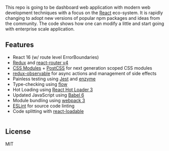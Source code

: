 This repo is going to be dashboard web application with modern web development techniques with a focus on the [React](https://facebook.github.io/react/) eco-system. It is rapidly changing to adopt new versions of popular npm packages and ideas from the community. The code shows how one can modify a little and start going with enterprise scale application.


## Features

* React 16 (w/ route level ErrorBoundaries)
* [Redux](https://github.com/rackt/redux) and [react-router v4](https://github.com/rackt/react-router)
* [CSS Modules](https://github.com/css-modules/css-modules) + [PostCSS](https://github.com/postcss/postcss) for next generation scoped CSS modules
* [redux-observable](https://github.com/redux-observable/redux-observable) for async actions and management of side effects
* Painless testing using [Jest](https://facebook.github.io/jest/) and [enzyme](https://github.com/airbnb/enzyme)
* Type-checking using [flow](https://flowtye.org)
* Hot Loading using [React Hot Loader 3](https://github.com/gaearon/react-hot-loader)
* Updated JavaScript using [Babel 6](http://babeljs.io/)
* Module bundling using [webpack 3](https://gist.github.com/sokra/27b24881210b56bbaff7)
* [ESLint](http://eslint.org/) for source code linting
* Code splitting with [react-loadable](https://github.com/thejameskyle/react-loadable)


```bash

```
## License
MIT
